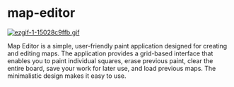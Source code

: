 # map-editor

[![ezgif-1-15028c9ffb.gif](https://i.postimg.cc/jCV0gvTw/ezgif-1-15028c9ffb.gif)](https://postimg.cc/n91PM4Cp)

Map Editor is a simple, user-friendly paint application designed for creating and editing maps. The application provides a grid-based interface that enables you to paint individual squares, erase previous paint, clear the entire board, save your work for later use, and load previous maps. The minimalistic design makes it easy to use.
